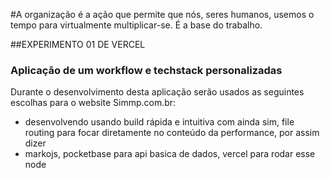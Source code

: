 #A organização é a ação que permite que nós, seres humanos, usemos o tempo para virtualmente multiplicar-se. É a base do trabalho.

##EXPERIMENTO 01 DE VERCEL 
### Aplicação de um workflow e techstack personalizadas
Durante o desenvolvimento desta aplicação serão usados as seguintes escolhas para o website Simmp.com.br:
- desenvolvendo usando build rápida e intuitiva com ainda sim, file routing para focar diretamente no conteúdo da performance, por assim dizer
- markojs, pocketbase para api basica de dados, vercel para rodar esse node